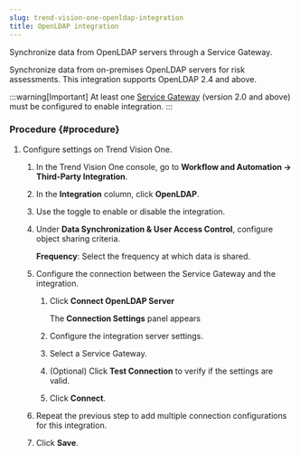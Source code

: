 ```yaml
---
slug: trend-vision-one-openldap-integration
title: OpenLDAP integration
---
```


Synchronize data from OpenLDAP servers through a Service Gateway.

Synchronize data from on-premises OpenLDAP servers for risk assessments. This integration supports OpenLDAP 2.4 and above.

:::warning[Important]
At least one [Service Gateway](service-gateway-management.md) (version 2.0 and above) must be configured to enable integration.
:::

### Procedure {#procedure}

1.  Configure settings on Trend Vision One.

    1.  In the Trend Vision One console, go to **Workflow and Automation → Third-Party Integration**.

    2.  In the **Integration** column, click **OpenLDAP**.

    3.  Use the toggle to enable or disable the integration.

    4.  Under **Data Synchronization & User Access Control**, configure object sharing criteria.

        **Frequency**: Select the frequency at which data is shared.

    5.  Configure the connection between the Service Gateway and the integration.

        1.  Click **Connect OpenLDAP Server**

            The **Connection Settings** panel appears

        2.  Configure the integration server settings.

        3.  Select a Service Gateway.

        4.  (Optional) Click **Test Connection** to verify if the settings are valid.

        5.  Click **Connect**.

    6.  Repeat the previous step to add multiple connection configurations for this integration.

    7.  Click **Save**.
